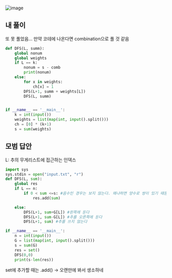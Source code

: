 ![image](https://user-images.githubusercontent.com/73813367/118749027-b15a7500-b897-11eb-93cf-92cb6d069220.png)


## 내 풀이
또 못 풀었음...
만약 코테에 나온다면 combination으로 풀 것 같음
```python
def DFS(L, summ):
    global nonum
    global weights
    if L == k:
        nonum = s - comb
        print(nonum)
    else:
        for x in weights:
            ch[x] = 1
        DFS(L+1, summ + weights[L])
        DFS(L, summ)


if __name__ == '__main__':
    k = int(input())
    weights = list(map(int, input().split()))
    ch = [0] * (k+1)
    s = sum(weights)
```    
## 모범 답안
L: 추의 무게리스트에 접근하는 인덱스
```python
import sys
sys.stdin = open("input.txt", "r")
def DFS(L, sum):
    global res
    if L == n:
        if 0 < sum <=s: #음수인 경우는 보지 않는다. 왜냐하면 양수로 쌍이 있기 때문
            res.add(sum)

    else:
        DFS(L+1, sum+G[L]) #왼쪽에 둔다
        DFS(L+1, sum-G[L]) #추를 오른쪽에 둔다
        DFS(L+1, sum) #추를 쓰지 않는다

if __name__ == '__main__':
    n = int(input())
    G = list(map(int, input().split()))
    s = sum(G)
    res = set()
    DFS(0,0)
    print(s-len(res))
```

set에 추가할 때는 .add() -> 오랜만에 봐서 생소하네
